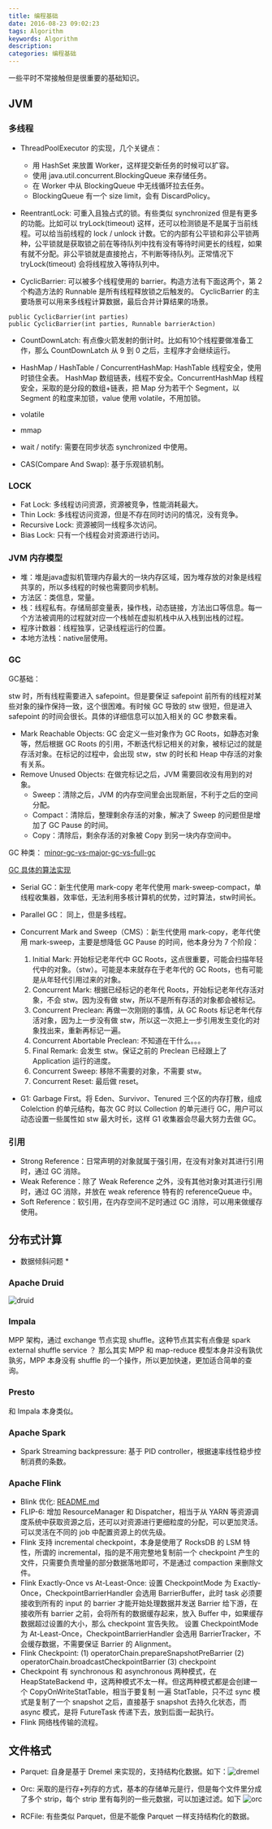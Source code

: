 ```yaml
---
title: 编程基础
date: 2016-08-23 09:02:23
tags: Algorithm
keywords: Algorithm
description: 
categories: 编程基础
---
```


一些平时不常接触但是很重要的基础知识。

## JVM

### 多线程

* ThreadPoolExecutor 的实现，几个关键点：
	* 用 HashSet<Worker> 来放置 Worker，这样提交新任务的时候可以扩容。
	* 使用 java.util.concurrent.BlockingQueue 来存储任务。
	* 在 Worker 中从 BlockingQueue 中无线循环拉去任务。
	* BlockingQueue 有一个 size limit，会有 DiscardPolicy。

* ReentrantLock: 可重入且独占式的锁。有些类似 synchronized 但是有更多的功能。比如可以 tryLock(timeout) 这样，还可以检测锁是不是属于当前线程。可以给当前线程的 lock / unlock 计数。它的内部有公平锁和非公平锁两种，公平锁就是获取锁之前在等待队列中找有没有等待时间更长的线程，如果有就不分配。非公平锁就是直接抢占，不判断等待队列。正常情况下 tryLock(timeout) 会将线程放入等待队列中。

* CyclicBarrier: 可以被多个线程使用的 barrier。构造方法有下面这两个，第 2 个构造方法的 Runnable 是所有线程释放锁之后触发的。 CyclicBarrier 的主要场景可以用来多线程计算数据，最后合并计算结果的场景。

```
public CyclicBarrier(int parties)
public CyclicBarrier(int parties, Runnable barrierAction)
```

* CountDownLatch: 有点像火箭发射的倒计时。比如有10个线程要做准备工作，那么 CountDownLatch 从 9 到 0 之后，主程序才会继续运行。

* HashMap / HashTable / ConcurrentHashMap: HashTable 线程安全，使用时锁住全表。 HashMap 数组链表，线程不安全。ConcurrentHashMap 线程安全，采取的是分段的数组+链表，把 Map 分为若干个 Segment，以 Segment 的粒度来加锁，value 使用 volatile，不用加锁。
* volatile
* mmap
* wait / notify: 需要在同步状态 synchronized 中使用。
* CAS(Compare And Swap): 基于乐观锁机制。


### LOCK

* Fat Lock: 多线程访问资源，资源被竞争，性能消耗最大。
* Thin Lock: 多线程访问资源，但是不存在同时访问的情况，没有竞争。
* Recursive Lock: 资源被同一线程多次访问。
* Bias Lock: 只有一个线程会对资源进行访问。

### JVM 内存模型

* 堆：堆是java虚拟机管理内存最大的一块内存区域，因为堆存放的对象是线程共享的，所以多线程的时候也需要同步机制。
* 方法区：类信息，常量。
* 栈：线程私有。存储局部变量表，操作栈，动态链接，方法出口等信息。每一个方法被调用的过程就对应一个栈帧在虚拟机栈中从入栈到出栈的过程。
* 程序计数器：线程独享，记录线程运行的位置。
* 本地方法栈：native层使用。


### GC



GC基础：

stw 时，所有线程需要进入 safepoint。但是要保证 safepoint 前所有的线程对某些对象的操作保持一致，这个很困难。有时候 GC 导致的 stw 很短，但是进入 safepoint 的时间会很长。具体的详细信息可以加入相关的 GC 参数来看。

* Mark Reachable Objects: GC 会定义一些对象作为 GC Roots，如静态对象等，然后根据 GC Roots 的引用，不断迭代标记相关的对象，被标记过的就是存活对象。在标记的过程中，会出现 stw，stw 的时长和 Heap 中存活的对象有关系。
* Remove Unused Objects: 在做完标记之后，JVM 需要回收没有用到的对象。
	* Sweep：清除之后，JVM 的内存空间里会出现断层，不利于之后的空间分配。
	* Compact：清除后，整理剩余存活的对象，解决了 Sweep 的问题但是增加了 GC Pause 的时间。
	* Copy：清除后，剩余存活的对象被 Copy 到另一块内存空间中。

GC 种类：
[minor-gc-vs-major-gc-vs-full-gc](https://plumbr.io/blog/garbage-collection/minor-gc-vs-major-gc-vs-full-gc)

[GC 具体的算法实现](https://plumbr.io/handbook/garbage-collection-algorithms-implementations)  

* Serial GC：新生代使用 mark-copy 老年代使用 mark-sweep-compact，单线程收集器，效率低，无法利用多核计算机的优势，过时算法，stw时间长。
* Parallel GC： 同上，但是多线程。
* Concurrent Mark and Sweep（CMS）：新生代使用 mark-copy，老年代使用 mark-sweep，主要是想降低 GC Pause 的时间，他本身分为 7 个阶段：
	1. Initial Mark: 开始标记老年代中 GC Roots，这点很重要，可能会扫描年轻代中的对象。（stw）。可能是本来就存在于老年代的 GC Roots，也有可能是从年轻代引用过来的对象。
	2. Concurrent Mark: 根据已经标记的老年代 Roots，开始标记老年代存活对象，不会 stw。因为没有做 stw，所以不是所有存活的对象都会被标记。 
	3. Concurrent Preclean: 再做一次刚刚的事情，从 GC Roots 标记老年代存活对象，因为上一步没有做 stw，所以这一次把上一步引用发生变化的对象找出来，重新再标记一遍。
	4. Concurrent Abortable Preclean: 不知道在干什么。。。
	5. Final Remark: 会发生 stw。保证之前的 Preclean 已经跟上了 Application 运行的进度。
	6. Concurrent Sweep: 移除不需要的对象，不需要 stw。
	7. Concurrent Reset: 最后做 reset。

* G1: Garbage First。将 Eden、Survivor、Tenured 三个区的内存打散，组成 Colelction 的单元结构，每次 GC 时以 Collection 的单元进行 GC，用户可以动态设置一些属性如 stw 最大时长，这样 G1 收集器会尽最大努力去做 GC。


### 引用

* Strong Reference：日常声明的对象就属于强引用，在没有对象对其进行引用时，通过 GC 消除。
* Weak Reference：除了 Weak Reference 之外，没有其他对象对其进行引用时，通过 GC 消除，并放在 weak reference 特有的 referenceQueue 中。
* Soft Reference：软引用，在内存空间不足时通过 GC 消除，可以用来做缓存使用。


## 分布式计算

* 数据倾斜问题
	* 

### Apache Druid

![druid](http://www.liaojiayi.com/assets/druid.jpg)

### Impala

MPP 架构，通过 exchange 节点实现 shuffle。这种节点其实有点像是 spark external shuffle service ？ 那么其实 MPP 和 map-reduce 模型本身并没有孰优孰劣，MPP 本身没有 shuffle 的一个操作，所以更加快速，更加适合简单的查询。

### Presto

和 Impala 本身类似。

### Apache Spark

* Spark Streaming backpressure: 基于 PID controller，根据速率线性稳步控制消费的条数。 

### Apache Flink

* Blink 优化: [README.md](https://github.com/apache/flink/blob/blink/README.md)
* FLIP-6: 增加 ResourceManager 和 Dispatcher，相当于从 YARN 等资源调度系统中获取资源之后，还可以对资源进行更细粒度的分配，可以更加灵活。可以灵活在不同的 job 中配置资源上的优先级。
* Flink 支持 incremental checkpoint，本身是使用了 RocksDB 的 LSM 特性，所谓的 incremental，指的是不用完整地复制前一个 checkpoint 产生的文件，只需要负责增量的部分数据落地即可，不是通过 compaction 来删除文件。
* Flink Exactly-Once vs At-Least-Once:  设置 CheckpointMode 为 Exactly-Once，CheckpointBarrierHandler 会选用 BarrierBuffer，此时 task 必须要接收到所有的 input 的 barrier 才能开始处理数据并发送 Barrier 给下游，在接收所有 barrier 之前，会将所有的数据缓存起来，放入 Buffer 中，如果缓存数据超过设置的大小，那么 checkpoint 宣告失败。 设置 CheckpointMode 为 At-Least-Once，CheckpointBarrierHandler 会选用 BarrierTracker，不会缓存数据，不需要保证 Barrier 的 Alignment。
* Flink Checkpoint: (1) operatorChain.prepareSnapshotPreBarrier (2) operatorChain.broadcastCheckpointBarrier (3) checkpoint
* Checkpoint 有 synchronous 和 asynchronous 两种模式，在 HeapStateBackend 中，这两种模式不太一样。但这两种模式都是会创建一个 CopyOnWriteStatTable，相当于要复制 一遍 StatTable，只不过 sync 模式是复制了一个 snapshot 之后，直接基于 snapshot 去持久化状态，而 async 模式，是将 FutureTask 传递下去，放到后面一起执行。
* Flink 网络栈传输的流程。



## 文件格式

* Parquet: 自身是基于 Dremel 来实现的，支持结构化数据。如下：![dremel](http://www.liaojiayi.com/assets/dremel.png)

* Orc: 采取的是行存+列存的方式，基本的存储单元是行，但是每个文件里分成了多个 strip，每个 strip 里有每列的一些元数据，可以加速过滤。如下 ![orc](http://www.liaojiayi.com/assets/orc.png)


* RCFile: 有些类似 Parquet，但是不能像 Parquet 一样支持结构化的数据。









